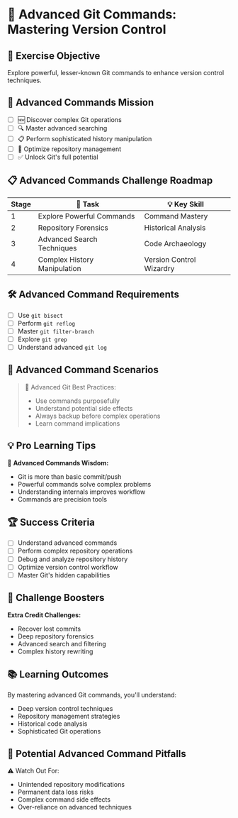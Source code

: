 # 🚀 Advanced Git Commands: Mastering Version Control

## 🎯 Exercise Objective
Explore powerful, lesser-known Git commands to enhance version control techniques.

## 🚀 Advanced Commands Mission
- [ ] 🆕 Discover complex Git operations
- [ ] 🔍 Master advanced searching
- [ ] 📋 Perform sophisticated history manipulation
- [ ] 🧩 Optimize repository management
- [ ] ✅ Unlock Git's full potential

## 📋 Advanced Commands Challenge Roadmap
| Stage | 🌟 Task | 💡 Key Skill |
|-------|---------|--------------|
| 1 | Explore Powerful Commands | Command Mastery |
| 2 | Repository Forensics | Historical Analysis |
| 3 | Advanced Search Techniques | Code Archaeology |
| 4 | Complex History Manipulation | Version Control Wizardry |

## 🛠 Advanced Command Requirements
- [ ] Use `git bisect`
- [ ] Perform `git reflog`
- [ ] Master `git filter-branch`
- [ ] Explore `git grep`
- [ ] Understand advanced `git log`

## 🔬 Advanced Command Scenarios
> 🚦 Advanced Git Best Practices:
> - Use commands purposefully
> - Understand potential side effects
> - Always backup before complex operations
> - Learn command implications

## 💡 Pro Learning Tips
🌈 **Advanced Commands Wisdom:**
- Git is more than basic commit/push
- Powerful commands solve complex problems
- Understanding internals improves workflow
- Commands are precision tools

## 🏆 Success Criteria
- [ ] Understand advanced commands
- [ ] Perform complex repository operations
- [ ] Debug and analyze repository history
- [ ] Optimize version control workflow
- [ ] Master Git's hidden capabilities

## 🌟 Challenge Boosters
**Extra Credit Challenges:**
- Recover lost commits
- Deep repository forensics
- Advanced search and filtering
- Complex history rewriting

## 📚 Learning Outcomes
By mastering advanced Git commands, you'll understand:
- Deep version control techniques
- Repository management strategies
- Historical code analysis
- Sophisticated Git operations

## 🚧 Potential Advanced Command Pitfalls
⚠️ Watch Out For:
- Unintended repository modifications
- Permanent data loss risks
- Complex command side effects
- Over-reliance on advanced techniques
